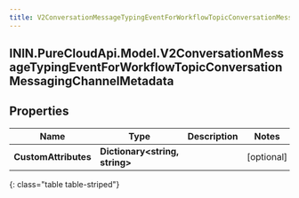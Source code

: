 ```yaml
---
title: V2ConversationMessageTypingEventForWorkflowTopicConversationMessagingChannelMetadata
---
```

## ININ.PureCloudApi.Model.V2ConversationMessageTypingEventForWorkflowTopicConversationMessagingChannelMetadata

## Properties

|Name | Type | Description | Notes|
|------------ | ------------- | ------------- | -------------|
| **CustomAttributes** | **Dictionary&lt;string, string&gt;** |  | [optional] |
{: class="table table-striped"}


